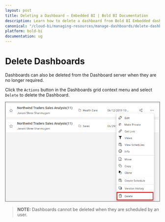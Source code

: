 ```yaml
---
layout: post
title: Deleting a Dashboard – Embedded BI | Bold BI Documentation
description: Learn how to delete a dashboard from Bold BI Embedded dashboard listing. A dashboard however cannot be deleted when it was scheduled for reporting.
canonical: "/cloud-bi/managing-resources/manage-dashboards/delete-dashboards/"
platform: bold-bi
documentation: ug
---
```


# Delete Dashboards
Dashboards can also be deleted from the Dashboard server when they are no longer required.

Click the `Actions` button in the Dashboards grid context menu and select `Delete` to delete the Dashboard.

![Delete Dashboard](/static/assets/embedded/managing-resources/manage-dashboards/images/delete-dashboard.png)

> **NOTE:**  Dashboards cannot be deleted when they are scheduled by an user.
